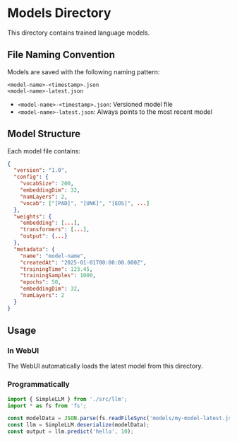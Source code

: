 # Models Directory

This directory contains trained language models.

## File Naming Convention

Models are saved with the following naming pattern:
```
<model-name>-<timestamp>.json
<model-name>-latest.json
```

- `<model-name>-<timestamp>.json`: Versioned model file
- `<model-name>-latest.json`: Always points to the most recent model

## Model Structure

Each model file contains:
```json
{
  "version": "1.0",
  "config": {
    "vocabSize": 200,
    "embeddingDim": 32,
    "numLayers": 2,
    "vocab": ["[PAD]", "[UNK]", "[EOS]", ...]
  },
  "weights": {
    "embedding": [...],
    "transformers": [...],
    "output": {...}
  },
  "metadata": {
    "name": "model-name",
    "createdAt": "2025-01-01T00:00:00.000Z",
    "trainingTime": 123.45,
    "trainingSamples": 1000,
    "epochs": 50,
    "embeddingDim": 32,
    "numLayers": 2
  }
}
```

## Usage

### In WebUI
The WebUI automatically loads the latest model from this directory.

### Programmatically
```typescript
import { SimpleLLM } from './src/llm';
import * as fs from 'fs';

const modelData = JSON.parse(fs.readFileSync('models/my-model-latest.json', 'utf-8'));
const llm = SimpleLLM.deserialize(modelData);
const output = llm.predict('hello', 10);
```
